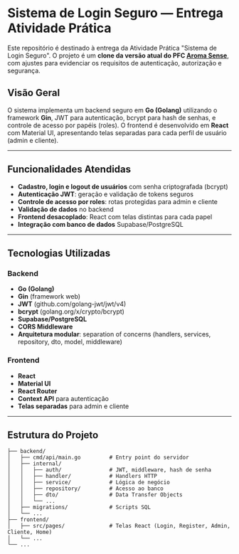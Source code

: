 # Sistema de Login Seguro — Entrega Atividade Prática

Este repositório é destinado à entrega da Atividade Prática "Sistema de Login Seguro". O projeto é um **clone da versão atual do PFC [Aroma Sense](https://github.com/leoferamos/aroma-sense)**, com ajustes para evidenciar os requisitos de autenticação, autorização e segurança.

## Visão Geral

O sistema implementa um backend seguro em **Go (Golang)** utilizando o framework **Gin**, JWT para autenticação, bcrypt para hash de senhas, e controle de acesso por papéis (roles). O frontend é desenvolvido em **React** com Material UI, apresentando telas separadas para cada perfil de usuário (admin e cliente).

---

## Funcionalidades Atendidas

- **Cadastro, login e logout de usuários** com senha criptografada (bcrypt)
- **Autenticação JWT**: geração e validação de tokens seguros
- **Controle de acesso por roles**: rotas protegidas para admin e cliente
- **Validação de dados** no backend
- **Frontend desacoplado**: React com telas distintas para cada papel
- **Integração com banco de dados** Supabase/PostgreSQL

---

## Tecnologias Utilizadas

### Backend
- **Go (Golang)**
- **Gin** (framework web)
- **JWT** (github.com/golang-jwt/jwt/v4)
- **bcrypt** (golang.org/x/crypto/bcrypt)
- **Supabase/PostgreSQL**
- **CORS Middleware**
- **Arquitetura modular**: separation of concerns (handlers, services, repository, dto, model, middleware)

### Frontend
- **React**
- **Material UI** 
- **React Router**
- **Context API** para autenticação
- **Telas separadas** para admin e cliente

---

## Estrutura do Projeto

```
├── backend/
│   ├── cmd/api/main.go         # Entry point do servidor
│   ├── internal/
│   │   ├── auth/               # JWT, middleware, hash de senha
│   │   ├── handler/            # Handlers HTTP
│   │   ├── service/            # Lógica de negócio
│   │   ├── repository/         # Acesso ao banco
│   │   ├── dto/                # Data Transfer Objects
│   │   └── ...
│   ├── migrations/             # Scripts SQL
│   └── ...
├── frontend/
│   ├── src/pages/              # Telas React (Login, Register, Admin, Cliente, Home)
│   └── ...
└── ...
```
